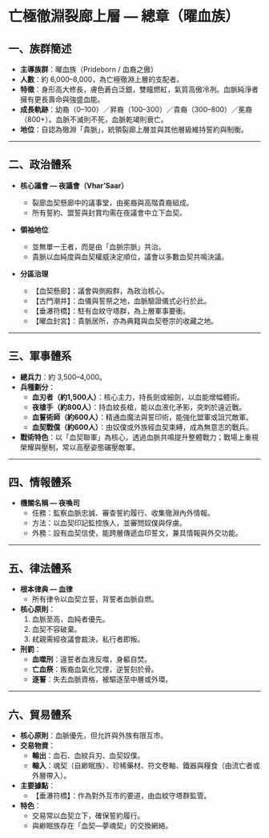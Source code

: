 # 亡極徹淵裂廊上層 — 總章（曜血族）

## 一、族群簡述
- **主導族群**：曜血族（Prideborn / 血裔之傲）  
- **人數**：約 6,000–8,000，為亡極徹淵上層的支配者。  
- **特徵**：身形高大修長，膚色蒼白泛銀，雙瞳燃紅，氣質高傲冷冽。血脈純淨者擁有更長壽命與強盛血能。  
- **成長軌跡**：幼裔（0–100）／昇裔（100–300）／貴裔（300–800）／冕裔（800+）。血脈不滅則不死，血脈乾竭則衰亡。  
- **地位**：自認為徹淵「貴脈」，統領裂廊上層並與其他層級維持誓約與制衡。  

---

## 二、政治體系
- **核心議會 — 夜議會（Vhar’Saar）**  
  - 裂廊血契懸廊中的議事堂，由冕裔與高階貴裔組成。  
  - 所有誓約、盟誓與封賞均需在夜議會中立下血契。  

- **領袖地位**  
  - 並無單一王者，而是由「血脈宗脈」共治。  
  - 貴脈以血純度與血契權威決定順位，議會以多數血契共鳴決議。  

- **分區治理**  
  - 【血契懸廊】：議會與側殿群，為政治核心。  
  - 【古門潮井】：血儀與誓祭之地，血脈驗證儀式必行於此。  
  - 【垂瀑符橋】：駐有血紋守塔群，為上層軍事要衝。  
  - 【曜血封宮】：貴脈居所，亦為典籍與血契卷宗的收藏之地。  

---

## 三、軍事體系
- **總兵力**：約 3,500–4,000。  
- **兵種劃分**：  
  - **血刃者（約1,500人）**：核心主力，持長劍或細劍，以血能增幅體術。  
  - **夜槍手（約800人）**：持血紋長槍，能以血液化矛影，突刺於遠近戰。  
  - **血誓術師（約600人）**：精通血魔法與誓印術，能強化盟軍或詛咒敵軍。  
  - **血契戰僕（約600人）**：由奴僕或外族經血契束縛，成為無意志的戰兵。  
- **戰術特色**：以「血契聯軍」為核心，透過血脈共鳴提升整體戰力；戰場上重視榮耀與壓制，常以高壓姿態碾壓敵軍。  

---

## 四、情報體系
- **機關名稱 — 夜喚司**  
  - 任務：監察血脈忠誠、審查誓約履行、收集徹淵內外情報。  
  - 方法：以血契印記監控族人，並審問奴僕與俘虜。  
  - 外務：設有血契信使，能跨層傳遞血印誓文，兼具情報與外交功能。  

---

## 五、律法體系
- **根本律典 — 血律**  
  - 所有律令以血契立誓，背誓者血脈自燃。  
- **核心原則**：  
  1. 血脈至高，血純者優先。  
  2. 血契不容破棄。  
  3. 弒親需經夜議會裁決，私行者即叛。  
- **刑罰**：  
  - **血噬刑**：違誓者血液反噬，身軀自焚。  
  - **亡血祭**：叛裔血氣化咒煙，逆誓刻於骨。  
  - **逐誓**：失去血脈資格，被驅逐至中層或外環。  

---

## 六、貿易體系
- **核心原則**：血脈優先，但允許與外族有限互市。  
- **交易物資**：  
  - **輸出**：血石、血紋兵刃、血契奴僕。  
  - **輸入**：魂契（自緲眠族）、珍稀藥材、符文卷軸、鐵器與糧食（由流亡者或外層帶入）。  
- **主要據點**：  
  - 【垂瀑符橋】：作為對外互市的要道，由血紋守塔群監管。  
- **特色**：  
  - 交易常以血契立下，確保誓約履行。  
  - 與緲眠族存在「血契—夢魂契」的交換網絡。  
